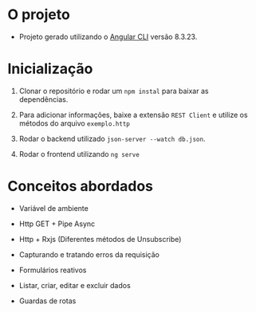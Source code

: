 # O projeto

* Projeto gerado utilizando o [Angular CLI](https://github.com/angular/angular-cli) versão 8.3.23.

# Inicialização

1. Clonar o repositório e rodar um `npm instal` para baixar as dependências.

2. Para adicionar informações, baixe a extensão `REST Client` e utilize os métodos do arquivo `exemplo.http`

3. Rodar o backend utilizado `json-server --watch db.json`.

4. Rodar o frontend utilizando `ng serve`


# Conceitos abordados

* Variável de ambiente

* Http GET + Pipe Async

* Http + Rxjs (Diferentes métodos de Unsubscribe)

* Capturando e tratando erros da requisição

* Formulários reativos

* Listar, criar, editar e excluir dados

* Guardas de rotas